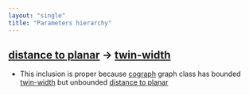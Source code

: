 ```yaml
---
layout: "single"
title: "Parameters hierarchy"
---
```

<!--this is a generated file-->

## [distance to planar](../loZ5LD_dist) → [twin-width](../VipBQc)
* This inclusion is proper because [cograph](#9Qd0Mx) graph class has bounded [twin-width](../VipBQc) but unbounded [distance to planar](../loZ5LD_dist)
